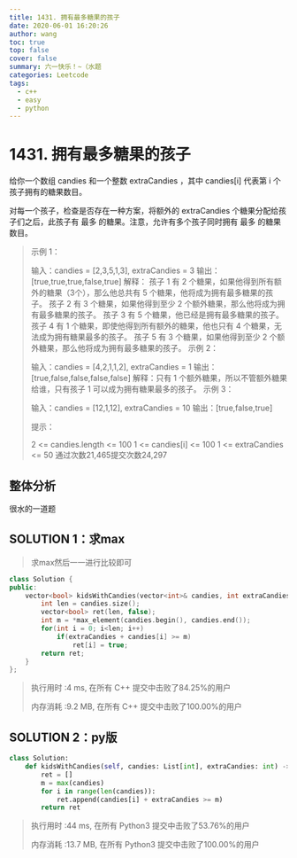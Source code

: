 ```yaml
---
title: 1431. 拥有最多糖果的孩子
date: 2020-06-01 16:20:26
author: wang
toc: true
top: false
cover: false
summary: 六一快乐！~（水题
categories: Leetcode
tags:
  - c++
  - easy
  - python
---
```


# 1431. 拥有最多糖果的孩子

给你一个数组 candies 和一个整数 extraCandies ，其中 candies[i] 代表第 i 个孩子拥有的糖果数目。

对每一个孩子，检查是否存在一种方案，将额外的 extraCandies 个糖果分配给孩子们之后，此孩子有 最多 的糖果。注意，允许有多个孩子同时拥有 最多 的糖果数目。

 







> 示例 1：
>
> 输入：candies = [2,3,5,1,3], extraCandies = 3
> 输出：[true,true,true,false,true] 
> 解释：
> 孩子 1 有 2 个糖果，如果他得到所有额外的糖果（3个），那么他总共有 5 个糖果，他将成为拥有最多糖果的孩子。
> 孩子 2 有 3 个糖果，如果他得到至少 2 个额外糖果，那么他将成为拥有最多糖果的孩子。
> 孩子 3 有 5 个糖果，他已经是拥有最多糖果的孩子。
> 孩子 4 有 1 个糖果，即使他得到所有额外的糖果，他也只有 4 个糖果，无法成为拥有糖果最多的孩子。
> 孩子 5 有 3 个糖果，如果他得到至少 2 个额外糖果，那么他将成为拥有最多糖果的孩子。
> 示例 2：
>
> 输入：candies = [4,2,1,1,2], extraCandies = 1
> 输出：[true,false,false,false,false] 
> 解释：只有 1 个额外糖果，所以不管额外糖果给谁，只有孩子 1 可以成为拥有糖果最多的孩子。
> 示例 3：
>
> 输入：candies = [12,1,12], extraCandies = 10
> 输出：[true,false,true]
>
>
> 提示：
>
> 2 <= candies.length <= 100
> 1 <= candies[i] <= 100
> 1 <= extraCandies <= 50
> 通过次数21,465提交次数24,297
>
> 
>
> 
>



## 整体分析

很水的一道题


## SOLUTION 1：求max

> 求max然后一一进行比较即可

```c++
class Solution {
public:
    vector<bool> kidsWithCandies(vector<int>& candies, int extraCandies) {
        int len = candies.size();
        vector<bool> ret(len, false);
        int m = *max_element(candies.begin(), candies.end());
        for(int i = 0; i<len; i++)
            if(extraCandies + candies[i] >= m)
                ret[i] = true;
        return ret;
    }
};
```

> 执行用时 :4 ms, 在所有 C++ 提交中击败了84.25%的用户
>
> 内存消耗 :9.2 MB, 在所有 C++ 提交中击败了100.00%的用户

## SOLUTION 2：py版

> 
>

```python
class Solution:
    def kidsWithCandies(self, candies: List[int], extraCandies: int) -> List[bool]:
        ret = []
        m = max(candies)
        for i in range(len(candies)):
            ret.append(candies[i] + extraCandies >= m)
        return ret
```

> 执行用时 :44 ms, 在所有 Python3 提交中击败了53.76%的用户
>
> 内存消耗 :13.7 MB, 在所有 Python3 提交中击败了100.00%的用户

